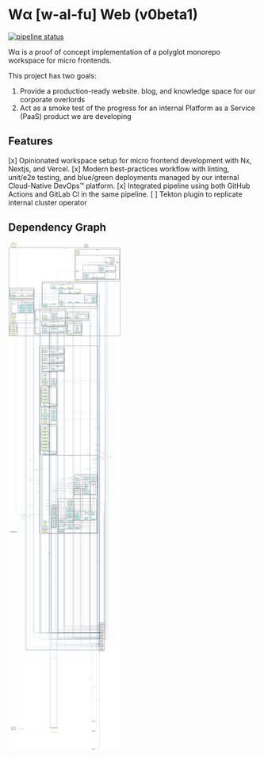 # Wα [w-al-fu] Web (v0beta1)

[![pipeline status](https://gitlab.com/watheia/waweb/badges/main/pipeline.svg)](https://gitlab.com/watheia/waweb/-/commits/main)

Wα is a proof of concept implementation of a polyglot monorepo workspace for micro frontends.

This project has two goals:

1. Provide a production-ready website. blog, and knowledge space for our corporate overlords
2. Act as a smoke test of the progress for an internal Platform as a Service (PaaS) product we are developing

## Features

[x] Opinionated workspace setup for micro frontend development with Nx, Nextjs, and Vercel.
[x] Modern best-practices workflow with linting, unit/e2e testing, and blue/green deployments managed by our internal Cloud-Native DevOps™ platform.
[x] Integrated pipeline using both GitHub Actions and GitLab CI in the same pipeline.
[ ] Tekton plugin to replicate internal cluster operator

## Dependency Graph

![depgraph](./depgraph.svg)
